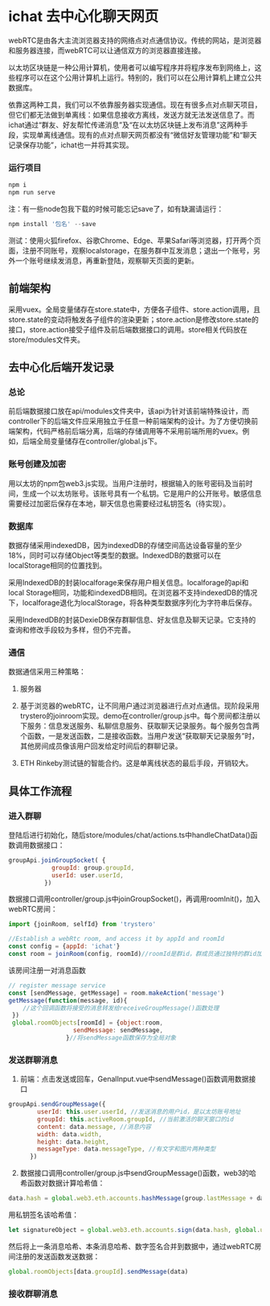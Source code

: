 # ichat 去中心化聊天网页

webRTC是由各大主流浏览器支持的网络点对点通信协议。传统的网站，是浏览器和服务器连接，而webRTC可以让通信双方的浏览器直接连接。

以太坊区块链是一种公用计算机，使用者可以编写程序并将程序发布到网络上，这些程序可以在这个公用计算机上运行。特别的，我们可以在公用计算机上建立公共数据库。

依靠这两种工具，我们可以不依靠服务器实现通信。现在有很多点对点聊天项目，但它们都无法做到单离线：如果信息接收方离线，发送方就无法发送信息了。而ichat通过“群友、好友帮忙传递消息”及“在以太坊区块链上发布消息”这两种手段，实现单离线通信。现有的点对点聊天网页都没有“微信好友管理功能”和“聊天记录保存功能”，ichat也一并将其实现。

### 运行项目

```js 
npm i
npm run serve
```
注：有一些node包我下载的时候可能忘记save了，如有缺漏请运行：
```js
npm install '包名' --save
```

测试：使用火狐firefox、谷歌Chrome、Edge、苹果Safari等浏览器，打开两个页面，注册不同账号，观察localstorage，在服务群中互发消息；退出一个账号，另外一个账号继续发消息，再重新登陆，观察聊天页面的更新。


## 前端架构

采用vuex。全局变量储存在store.state中，方便各子组件、store.action调用，且store.state的变动将触发各子组件的渲染更新；store.action是修改store.state的接口，store.action接受子组件及前后端数据接口的调用。store相关代码放在store/modules文件夹。

## 去中心化后端开发记录

### 总论
前后端数据接口放在api/modules文件夹中，该api为针对该前端特殊设计，而controller下的后端文件应采用独立于任意一种前端架构的设计。为了方便切换前端架构，代码严格前后端分离，后端的存储调用等不采用前端所用的vuex。例如，后端全局变量储存在controller/global.js下。

### 账号创建及加密
用以太坊的npm包web3.js实现。当用户注册时，根据输入的账号密码及当前时间，生成一个以太坊账号。该账号具有一个私钥。它是用户的公开账号。敏感信息需要经过加密后保存在本地，聊天信息也需要经过私钥签名（待实现）。

### 数据库
数据存储采用indexedDB，因为indexedDB的存储空间高达设备容量的至少18%，同时可以存储Object等类型的数据。IndexedDB的数据可以在localStorage相同的位置找到。

采用IndexedDB的封装localforage来保存用户相关信息。localforage的api和local Storage相同，功能和indexedDB相同。在浏览器不支持indexedDB的情况下，localforage退化为localStorage，将各种类型数据序列化为字符串后保存。

采用IndexedDB的封装DexieDB保存群聊信息、好友信息及聊天记录。它支持的查询和修改手段较为多样，但仍不完善。

### 通信
数据通信采用三种策略：

1. 服务器

2. 基于浏览器的webRTC，让不同用户通过浏览器进行点对点通信。现阶段采用trystero的joinroom实现。demo在controller/group.js中。每个房间都注册以下服务：信息发送服务、私聊信息服务、获取聊天记录服务。每个服务包含两个函数，一是发送函数，二是接收函数。当用户发送“获取聊天记录服务”时，其他房间成员像该用户回发给定时间后的群聊记录。

3. ETH Rinkeby测试链的智能合约。这是单离线状态的最后手段，开销较大。

## 具体工作流程

### 进入群聊

登陆后进行初始化，随后store/modules/chat/actions.ts中handleChatData()函数调用数据接口：
```js
groupApi.joinGroupSocket( {
            groupId: group.groupId,
            userId: user.userId,
          })

```

数据接口调用controller/group.js中joinGroupSocket()，再调用roomInit()，加入webRTC房间：
```js
import {joinRoom, selfId} from 'trystero'

//Establish a webRtc room, and access it by appId and roomId
const config = {appId: 'ichat'}
const room = joinRoom(config, roomId)//roomId是群id，群成员通过独特的群id加入同一个webRTC房间
```

该房间注册一对消息函数
```js
// register message service
const [sendMessage, getMessage] = room.makeAction('message')
getMessage(function(message, id){
    //这个回调函数将接受的消息转发给receiveGroupMessage()函数处理
 })
 global.roomObjects[roomId] = {object:room,
                  sendMessage: sendMessage,
                }//将sendMessage函数保存为全局对象

```

### 发送群聊消息

1. 前端：点击发送或回车，GenalInput.vue中sendMessage()函数调用数据接口

```js
groupApi.sendGroupMessage({
        userId: this.user.userId, //发送消息的用户id，是以太坊账号地址
        groupId: this.activeRoom.groupId, //当前激活的聊天窗口的id
        content: data.message, //消息内容
        width: data.width,
        height: data.height,
        messageType: data.messageType, //有文字和图片两种类型
      })
```

2. 数据接口调用controller/group.js中sendGroupMessage()函数，web3的哈希函数对数据计算哈希值：

```js
data.hash = global.web3.eth.accounts.hashMessage(group.lastMessage + data.groupId + data.content + data.time) //group.lastMessage是这个群聊中发送消息的用户上一条消息的哈希值
```

用私钥签名该哈希值：

```js
let signatureObject = global.web3.eth.accounts.sign(data.hash, global.user.privateKey);  
```

然后将上一条消息哈希、本条消息哈希、数字签名合并到数据中，通过webRTC房间注册的发送函数发送数据：
```js
global.roomObjects[data.groupId].sendMessage(data)
```

### 接收群聊消息



